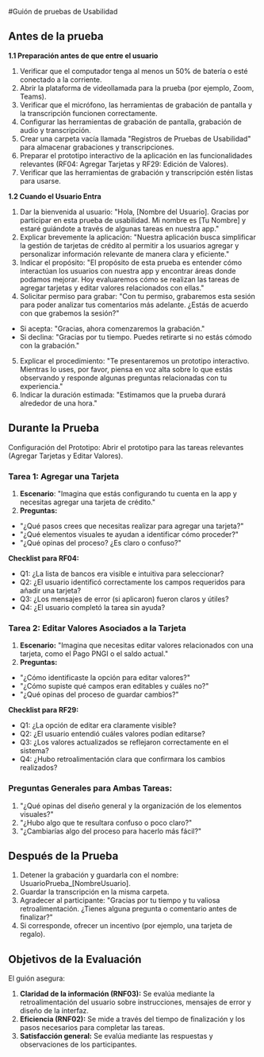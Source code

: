 
#Guión de pruebas de Usabilidad

## Antes de la prueba

**1.1 Preparación antes de que entre el usuario**
1. Verificar que el computador tenga al menos un 50% de batería o esté conectado a la corriente.
2. Abrir la plataforma de videollamada para la prueba (por ejemplo, Zoom, Teams).
3. Verificar que el micrófono, las herramientas de grabación de pantalla y la transcripción funcionen correctamente.
4. Configurar las herramientas de grabación de pantalla, grabación de audio y transcripción.
5. Crear una carpeta vacía llamada "Registros de Pruebas de Usabilidad" para almacenar grabaciones y transcripciones.
6. Preparar el prototipo interactivo de la aplicación en las funcionalidades relevantes (RF04: Agregar Tarjetas y RF29: Edición de Valores).
7. Verificar que las herramientas de grabación y transcripción estén listas para usarse.

**1.2 Cuando el Usuario Entra**

1. Dar la bienvenida al usuario:
"Hola, [Nombre del Usuario]. Gracias por participar en esta prueba de usabilidad. Mi nombre es [Tu Nombre] y estaré guiándote a través de algunas tareas en nuestra app."
2. Explicar brevemente la aplicación:
"Nuestra aplicación busca simplificar la gestión de tarjetas de crédito al permitir a los usuarios agregar y personalizar información relevante de manera clara y eficiente."
3. Indicar el propósito:
"El propósito de esta prueba es entender cómo interactúan los usuarios con nuestra app y encontrar áreas donde podamos mejorar. Hoy evaluaremos cómo se realizan las tareas de agregar tarjetas y editar valores relacionados con ellas."
4. Solicitar permiso para grabar:
"Con tu permiso, grabaremos esta sesión para poder analizar tus comentarios más adelante. ¿Estás de acuerdo con que grabemos la sesión?"
  * Si acepta: "Gracias, ahora comenzaremos la grabación."
  * Si declina: "Gracias por tu tiempo. Puedes retirarte si no estás cómodo con la grabación."
5. Explicar el procedimiento:
"Te presentaremos un prototipo interactivo. Mientras lo uses, por favor, piensa en voz alta sobre lo que estás observando y responde algunas preguntas relacionadas con tu experiencia."
6. Indicar la duración estimada:
"Estimamos que la prueba durará alrededor de una hora."

## Durante la Prueba
Configuración del Prototipo: Abrir el prototipo para las tareas relevantes (Agregar Tarjetas y Editar Valores).

### Tarea 1: Agregar una Tarjeta
1. **Escenario**: "Imagina que estás configurando tu cuenta en la app y necesitas agregar una tarjeta de crédito."
2. **Preguntas:**
* "¿Qué pasos crees que necesitas realizar para agregar una tarjeta?"
* "¿Qué elementos visuales te ayudan a identificar cómo proceder?"
* "¿Qué opinas del proceso? ¿Es claro o confuso?"

**Checklist para RF04:**
* Q1: ¿La lista de bancos era visible e intuitiva para seleccionar?
* Q2: ¿El usuario identificó correctamente los campos requeridos para añadir una tarjeta?
* Q3: ¿Los mensajes de error (si aplicaron) fueron claros y útiles?
* Q4: ¿El usuario completó la tarea sin ayuda?

### Tarea 2: Editar Valores Asociados a la Tarjeta
1. **Escenario:** "Imagina que necesitas editar valores relacionados con una tarjeta, como el Pago PNGI o el saldo actual."
2. **Preguntas:**
* "¿Cómo identificaste la opción para editar valores?"
* "¿Cómo supiste qué campos eran editables y cuáles no?"
* "¿Qué opinas del proceso de guardar cambios?"

**Checklist para RF29:**
* Q1: ¿La opción de editar era claramente visible?
* Q2: ¿El usuario entendió cuáles valores podían editarse?
* Q3: ¿Los valores actualizados se reflejaron correctamente en el sistema?
* Q4: ¿Hubo retroalimentación clara que confirmara los cambios realizados?


### Preguntas Generales para Ambas Tareas:
1. "¿Qué opinas del diseño general y la organización de los elementos visuales?"
2. "¿Hubo algo que te resultara confuso o poco claro?"
3. "¿Cambiarías algo del proceso para hacerlo más fácil?"

## Después de la Prueba
1. Detener la grabación y guardarla con el nombre: UsuarioPrueba_[NombreUsuario].
2. Guardar la transcripción en la misma carpeta.
3. Agradecer al participante:
"Gracias por tu tiempo y tu valiosa retroalimentación. ¿Tienes alguna pregunta o comentario antes de finalizar?"
4. Si corresponde, ofrecer un incentivo (por ejemplo, una tarjeta de regalo).

## Objetivos de la Evaluación
El guión asegura:

1. **Claridad de la información (RNF03):** Se evalúa mediante la retroalimentación del usuario sobre instrucciones, mensajes de error y diseño de la interfaz.
2. **Eficiencia (RNF02):** Se mide a través del tiempo de finalización y los pasos necesarios para completar las tareas.
3. **Satisfacción general:** Se evalúa mediante las respuestas y observaciones de los participantes.
